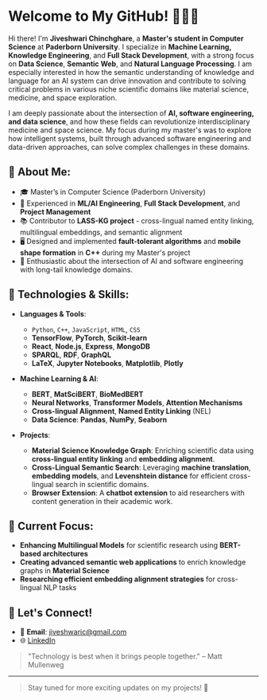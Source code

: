 # Welcome to My GitHub! 👩‍💻✨

Hi there! I'm **Jiveshwari Chinchghare**, a **Master's student in Computer Science** at **Paderborn University**. I specialize in **Machine Learning, Knowledge Engineering**, and **Full Stack Development**, with a strong focus on **Data Science**, **Semantic Web**, and **Natural Language Processing**. I am especially interested in how the semantic understanding of knowledge and language for an AI system can drive innovation and contribute to solving critical problems in various niche scientific domains like material science, medicine, and space exploration.

I am deeply passionate about the intersection of **AI, software engineering, and data science**, and how these fields can revolutionize interdisciplinary medicine and space science. My focus during my master's was to explore how intelligent systems, built through advanced software engineering and data-driven approaches, can solve complex challenges in these domains. 

## 🌟 About Me:
- 🎓 Master’s in Computer Science (Paderborn University)
- 💼 Experienced in **ML/AI Engineering**, **Full Stack Development**, and **Project Management**
- 📚 Contributor to **LASS-KG project** - cross-lingual named entity linking, multilingual embeddings, and semantic alignment
- 🖥️ Designed and implemented **fault-tolerant algorithms** and **mobile shape formation** in **C++** during my Master's project
- 🧠 Enthusiastic about the intersection of AI and software engineering with long-tail knowledge domains.

## 🔧 Technologies & Skills:
- **Languages & Tools**: 
    - `Python`, `C++`, `JavaScript`, `HTML`, `CSS`
    - **TensorFlow**, **PyTorch**, **Scikit-learn**
    - **React**, **Node.js**, **Express**, **MongoDB**
    - **SPARQL**, **RDF**, **GraphQL**
    - **LaTeX**, **Jupyter Notebooks**, **Matplotlib**, **Plotly**

- **Machine Learning & AI**: 
    - **BERT**, **MatSciBERT**, **BioMedBERT**
    - **Neural Networks**, **Transformer Models**, **Attention Mechanisms**
    - **Cross-lingual Alignment**, **Named Entity Linking** (NEL)
    - **Data Science**: **Pandas**, **NumPy**, **Seaborn**
  
- **Projects**:
    - **Material Science Knowledge Graph**: Enriching scientific data using **cross-lingual entity linking** and **embedding alignment**.
    - **Cross-Lingual Semantic Search**: Leveraging **machine translation**, **embedding models**, and **Levenshtein distance** for efficient cross-lingual search in scientific domains.
    - **Browser Extension**: A **chatbot extension** to aid researchers with content generation in their academic work.

## 🌱 Current Focus:
- **Enhancing Multilingual Models** for scientific research using **BERT-based architectures**
- **Creating advanced semantic web applications** to enrich knowledge graphs in **Material Science**
- **Researching efficient embedding alignment strategies** for cross-lingual NLP tasks

## 💬 Let's Connect!
- 📧 **Email**: jiveshwaric@gmail.com
- 🌐 [LinkedIn](https://www.linkedin.com/in/jiveshwari-chinchghare/)

> "Technology is best when it brings people together." – Matt Mullenweg

---

> Stay tuned for more exciting updates on my projects! 🚀
